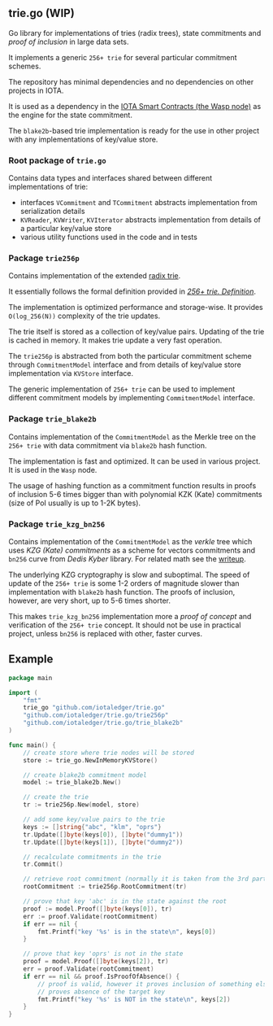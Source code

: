 ## trie.go  (WIP)
Go library for implementations of tries (radix trees), state commitments and _proof of inclusion_ in large data sets.

It implements a generic `256+ trie` for several particular commitment schemes. 

The repository has minimal dependencies and no dependencies on other projects in IOTA. 

It is used as a dependency in the [IOTA Smart Contracts (the Wasp node)](https://github.com/iotaledger/wasp) 
as the engine for the state commitment.

The `blake2b`-based trie implementation is ready for the use in other project with any implementations of key/value store. 

### Root package of `trie.go` 
Contains data types and interfaces shared between different implementations of trie:
- interfaces `VCommitment` and `TCommitment` abstracts implementation from serialization details
- `KVReader`, `KVWriter`, `KVIterator` abstracts implementation from details of a particular key/value store
- various utility functions used in the code and in tests

### Package `trie256p` 
Contains implementation of the extended [radix trie](https://en.wikipedia.org/wiki/Radix_tree).

It essentially follows the formal definition provided in [_256+ trie. Definition_](https://hackmd.io/@Evaldas/H13YFOVGt). 

The implementation is optimized performance and storage-wise. It provides `O(log_256(N))` complexity of the trie updates.

The trie itself is stored as a collection of key/value pairs. Updating of the trie is cached in memory. 
It makes trie update a very fast operation.

The `trie256p` is abstracted from both the particular commitment scheme through `CommitmentModel` interface 
and from details of key/value store implementation via `KVStore` interface. 

The generic implementation of `256+ trie` can be used to implement different commitment models by implementing 
`CommitmentModel` interface.  

### Package `trie_blake2b`
Contains implementation of the `CommitmentModel` as the Merkle tree on the `256+ trie` with data commitment via `blake2b` hash function. 

The implementation is fast and optimized. It can be used in various project. It is used in the `Wasp` node.

The usage of hashing function as a commitment function results in proofs of inclusion 5-6 times bigger than with
polynomial KZK (Kate) commitments (size of PoI usually is up to 1-2K bytes).

### Package `trie_kzg_bn256` 
Contains implementation of the `CommitmentModel` as the _verkle_ tree which uses _KZG (Kate) commitments_ 
as a scheme for vectors commitments and `bn256` curve from _Dedis Kyber_ library. 
For related math see the [writeup](https://hackmd.io/@Evaldas/SJ9KHoDJF).

The underlying KZG cryptography is slow and suboptimal. The speed of update of the `256+ trie` is some 1-2 orders of magnitude 
slower than implementation with `blake2b` hash function. The proofs of inclusion, however, are very short, up to 5-6
times shorter.

This makes `trie_kzg_bn256` implementation more a _proof of concept_ and verification of the `256+ trie` concept. 
It should not be use in practical project, unless `bn256` is replaced with other, faster curves.

## Example 

```go
package main

import (
	"fmt"
	trie_go "github.com/iotaledger/trie.go"
	"github.com/iotaledger/trie.go/trie256p"
	"github.com/iotaledger/trie.go/trie_blake2b"
)

func main() {
	// create store where trie nodes will be stored
	store := trie_go.NewInMemoryKVStore()

	// create blake2b commitment model
	model := trie_blake2b.New()

	// create the trie
	tr := trie256p.New(model, store)

	// add some key/value pairs to the trie
	keys := []string{"abc", "klm", "oprs"}
	tr.Update([]byte(keys[0]), []byte("dummy1"))
	tr.Update([]byte(keys[1]), []byte("dummy2"))

	// recalculate commitments in the trie
	tr.Commit()

	// retrieve root commitment (normally it is taken from the 3rd party)
	rootCommitment := trie256p.RootCommitment(tr)

	// prove that key 'abc' is in the state against the root
	proof := model.Proof([]byte(keys[0]), tr)
	err := proof.Validate(rootCommitment)
	if err == nil {
		fmt.Printf("key '%s' is in the state\n", keys[0])
	}

	// prove that key 'oprs' is not in the state
	proof = model.Proof([]byte(keys[2]), tr)
	err = proof.Validate(rootCommitment)
	if err == nil && proof.IsProofOfAbsence() {
		// proof is valid, however it proves inclusion of something else in the state and effectively 
		// proves absence of the target key   
		fmt.Printf("key '%s' is NOT in the state\n", keys[2])
	}
}
```